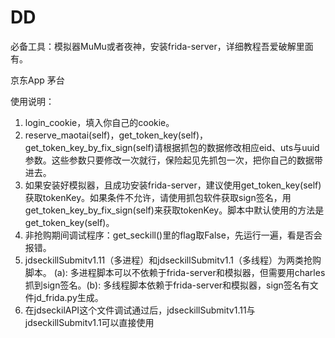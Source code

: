 # DD

必备工具：模拟器MuMu或者夜神，安装frida-server，详细教程吾爱破解里面有。


京东App 茅台

使用说明：
1. login_cookie，填入你自己的cookie。
2. reserve_maotai(self)，get_token_key(self)，get_token_key_by_fix_sign(self)请根据抓包的数据修改相应eid、uts与uuid参数。这些参数只要修改一次就行，保险起见先抓包一次，把你自己的数据带进去。
3. 如果安装好模拟器，且成功安装frida-server，建议使用get_token_key(self)获取tokenKey。如果条件不允许，请使用抓包软件获取sign签名，用get_token_key_by_fix_sign(self)来获取tokenKey。脚本中默认使用的方法是get_token_key(self)。
4. 非抢购期间调试程序：get_seckill()里的flag取False，先运行一遍，看是否会报错。
5. jdseckillSubmitv1.11（多进程）和jdseckillSubmitv1.1（多线程）为两类抢购脚本。 (a): 多进程脚本可以不依赖于frida-server和模拟器，但需要用charles抓到sign签名。(b): 多线程脚本依赖于frida-server和模拟器，sign签名有文件jd_frida.py生成。
6. 在jdseckilAPI这个文件调试通过后，jdseckillSubmitv1.11与jdseckillSubmitv1.1可以直接使用


